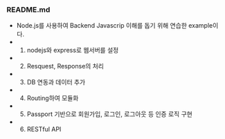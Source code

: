 ### README.md

 - Node.js를 사용하여 Backend Javascrip 이해를 돕기 위해 연습한 example이다. 
 - 1. nodejs와 express로 웹서버를 설정
 - 2. Resquest, Response의 처리
 - 3. DB 연동과 데이터 추가
 - 4. Routing하여 모듈화
 - 5. Passport 기반으로 회원가입, 로그인, 로그아웃 등 인증 로직 구현
 - 6. RESTful API